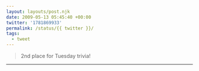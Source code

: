 ```yaml
---
layout: layouts/post.njk
date: 2009-05-13 05:45:40 +00:00
twitter: '1781869933'
permalink: /status/{{ twitter }}/
tags: 
  - tweet
---
```


> 2nd place for Tuesday trivia!

---
